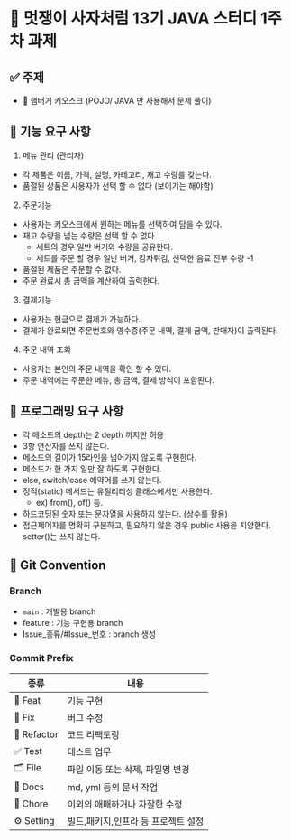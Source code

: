 # 🦁 멋쟁이 사자처럼 13기 JAVA 스터디 1주차 과제

## ✅ 주제
- 🍔 햄버거 키오스크 (POJO/ JAVA 만 사용해서 문제 풀이)

## 📌 기능 요구 사항
1. 메뉴 관리 (관리자)
- 각 제품은 이름, 가격, 설명, 카테고리, 재고 수량를 갖는다.
-  품절된 상품은 사용자가 선택 할 수 없다 (보이기는 해야함)
2. 주문기능
- 사용자는 키오스크에서 원하는 메뉴를 선택하여 담을 수 있다.
-  재고 수량을 넘는 수량은 선택 할 수 없다.
    - 세트의 경우 일반 버거와 수량을 공유한다.
    - 세트를 주문 할 경우 일반 버거, 감자튀김, 선택한 음료 전부 수량 -1
- 품절된 제품은 주문할 수 없다.
- 주문 완료시 총 금액을 계산하여 출력한다.
3. 결제기능
- 사용자는 현금으로 결제가 가능하다.
- 결제가 완료되면 주문번호와 영수증(주문 내역, 결제 금액, 판매자)이 출력된다.
4. 주문 내역 조회
- 사용자는 본인의 주문 내역을 확인 할 수 있다.
- 주문 내역에는 주문한 메뉴, 총 금액, 결제 방식이 포함된다.

## 📌 프로그래밍 요구 사항
- 각 메소드의 depth는 2 depth 까지만 허용
- 3항 연산자를 쓰지 않는다.
- 메소드의 길이가 15라인을 넘어가지 않도록 구현한다.
- 메소드가 한 가지 일만 잘 하도록 구현한다.
- else, switch/case 예약어를 쓰지 않는다.
- 정적(static) 메서드는 유틸리티성 클래스에서만 사용한다.
    - ex) from(), of() 등.
- 하드코딩된 숫자 또는 문자열을 사용하지 않는다. (상수를 활용)
-  접근제어자를 명확히 구분하고, 필요하지 않은 경우 public 사용을 지양한다. setter()는 쓰지 않는다.

## 🤝 Git Convention

### Branch
- `main` : 개발용 branch
- feature : 기능 구현용 branch
- Issue_종류/#Issue_번호 : branch 생성


### Commit Prefix

| 종류        | 내용                                             |
|-----------| ------------------------------------------------ |
| 💫 Feat        | 기능 구현                                          |
| 🐛 Fix    | 버그 수정                                           |
| 🔨 Refactor | 코드 리팩토링                                         |
| ✅ Test    | 테스트 업무                                        |
| 🗂️  File   | 파일 이동 또는 삭제, 파일명 변경                         |
| 📝 Docs   | md, yml 등의 문서 작업                               |
| 🔧 Chore  | 이외의 애매하거나 자잘한 수정                            |
| ⚙️ Setting | 빌드,패키지,인프라 등 프로젝트 설정                           |